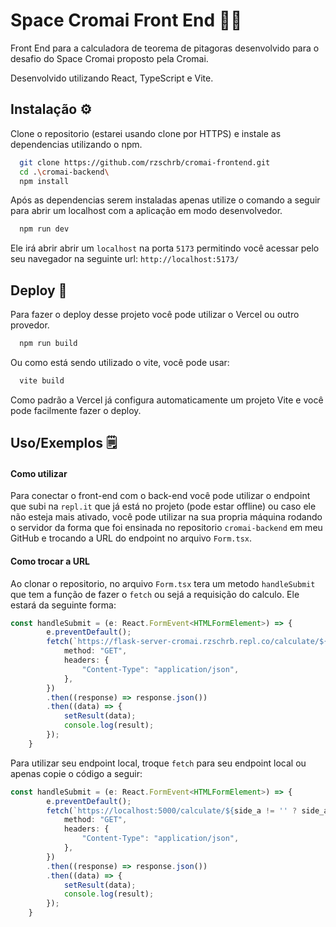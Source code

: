 
# Space Cromai Front End 🧑‍🚀

Front End para a calculadora de teorema de pitagoras desenvolvido para o desafio do Space Cromai proposto pela Cromai.

Desenvolvido utilizando React, TypeScript e Vite.


## Instalação ⚙️

Clone o repositorio (estarei usando clone por HTTPS) e instale as dependencias utilizando o npm.

```bash
  git clone https://github.com/rzschrb/cromai-frontend.git
  cd .\cromai-backend\
  npm install
```

Após as dependencias serem instaladas apenas utilize o comando a seguir para abrir um localhost com a aplicação em modo desenvolvedor.

```bash
  npm run dev
```

Ele irá abrir abrir um `localhost` na porta `5173` permitindo você acessar pelo seu navegador na seguinte url: `http://localhost:5173/`
    
## Deploy 🚀

Para fazer o deploy desse projeto você pode utilizar o Vercel ou outro provedor.

```bash
  npm run build 
```

Ou como está sendo utilizado o vite, você pode usar:

```bash
  vite build
```

Como padrão a Vercel já configura automaticamente um projeto Vite e você pode facilmente fazer o deploy.

## Uso/Exemplos 🗒️

#### Como utilizar

Para conectar o front-end com o back-end você pode utilizar o endpoint 
que subi na `repl.it` que já está no projeto (pode estar offline) ou caso ele não esteja mais ativado, você pode utilizar na sua propria máquina rodando o servidor da forma que foi ensinada no repositorio `cromai-backend` em meu GitHub e trocando a URL do endpoint no arquivo `Form.tsx`.

#### Como trocar a URL

Ao clonar o repositorio, no arquivo `Form.tsx` tera um metodo `handleSubmit` que tem a função de fazer o `fetch` ou sejá a requisição do calculo. Ele estará da seguinte forma:

```ts
const handleSubmit = (e: React.FormEvent<HTMLFormElement>) => {
        e.preventDefault();
        fetch(`https://flask-server-cromai.rzschrb.repl.co/calculate/${side_a != '' ? side_a : 0 }/${side_b != '' ? side_b : 0 }/${hipo_c != '' ? hipo_c : 0 }/`, {
            method: "GET",
            headers: {
                "Content-Type": "application/json",
            },
        })
        .then((response) => response.json())
        .then((data) => {
            setResult(data);
            console.log(result);
        });
    }
```

Para utilizar seu endpoint local, troque `fetch` para seu endpoint local ou apenas copie o código a seguir:

```ts
const handleSubmit = (e: React.FormEvent<HTMLFormElement>) => {
        e.preventDefault();
        fetch(`https://localhost:5000/calculate/${side_a != '' ? side_a : 0 }/${side_b != '' ? side_b : 0 }/${hipo_c != '' ? hipo_c : 0 }/`, {
            method: "GET",
            headers: {
                "Content-Type": "application/json",
            },
        })
        .then((response) => response.json())
        .then((data) => {
            setResult(data);
            console.log(result);
        });
    }
```

